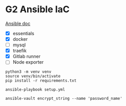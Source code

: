 # G2 Ansible IaC

[Ansible doc](https://docs.ansible.com/ansible/latest/installation_guide/intro_installation.html)

- [x] essentials
- [x] docker
- [ ] mysql
- [x] traefik
- [x] Gitlab runner
- [ ] Node exporter

```
python3 -m venv venv
source venv/bin/activate
pip install -r requirements.txt
```

```
ansible-playbook setup.yml
```

```
ansible-vault encrypt_string --name 'password_name'
```
